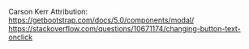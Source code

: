Carson Kerr
Attribution:
https://getbootstrap.com/docs/5.0/components/modal/
https://stackoverflow.com/questions/10671174/changing-button-text-onclick
